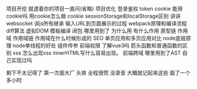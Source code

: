 

项目开挖  就逮着你的项目一直问(省略)
项目优化
登录鉴权 token cookie 能用cookie吗 用cookie怎么做 cookie sessionStorage和localStorage区别
讲讲websocket
讲js所有继承
输入URL到页面展示的过程
webpack原理和编译流程
diff算法
虚拟DOM
模板编译
闭包 哪里用到了 为什么用 有什么作用
原型链
作用域 作用域链 作用域在什么时候形成的
SEO
单页应用和多页应用对比
node底层原理  node单线程的好处
组件传参
前端权限
了解vue3吗
箭头函数和普通函数的区别
xss 怎么出现xss  innerHTML写什么容易出现。
前端跨域
哪里用到了AST 自己实现过吗

剩下不太记得了
第一次面大厂 头铁 全程很慌 没录音 大概就记起来这些  面了一个多小时